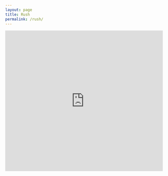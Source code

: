 ```yaml
---
layout: page
title: Rush
permalink: /rush/
---
```


<iframe src="https://www.google.com/calendar/embed?showTitle=0&amp;showNav=0&amp;showPrint=0&amp;showTz=0&amp;mode=AGENDA&amp;height=450&amp;wkst=7&amp;bgcolor=%23FFFFFF&amp;src=4ia69p1c7b8ko266gdncicjq0o%40group.calendar.google.com&amp;color=%232F6309&amp;ctz=America%2FLos_Angeles" style=" border-width:0 " width="100%" height="450" frameborder="0" scrolling="no"></iframe>
